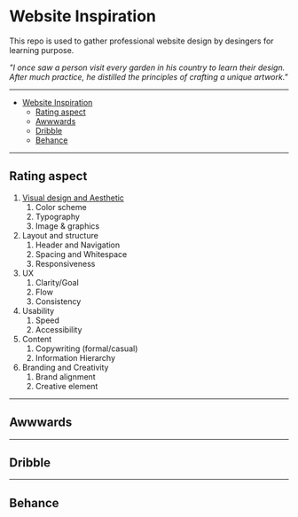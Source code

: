 # Website Inspiration

This repo is used to gather professional website design by desingers for learning purpose.

*"I once saw a person visit every garden in his country to learn their design. After much practice, he distilled the principles of crafting a unique artwork."*

---

- [Website Inspiration](#website-inspiration)
  - [Rating aspect](#rating-aspect)
  - [Awwwards](#awwwards)
  - [Dribble](#dribble)
  - [Behance](#behance)

---

## Rating aspect

1. [Visual design and Aesthetic](./DesignStyles/README.md)
   1. Color scheme
   2. Typography
   3. Image & graphics
2. Layout and structure
   1. Header and Navigation
   2. Spacing and Whitespace
   3. Responsiveness
3. UX
   1. Clarity/Goal
   2. Flow
   3. Consistency
4. Usability
   1. Speed
   2. Accessibility
5. Content
   1. Copywriting (formal/casual)
   2. Information Hierarchy
6. Branding and Creativity
   1. Brand alignment
   2. Creative element

---

## Awwwards


---

## Dribble


---

## Behance
